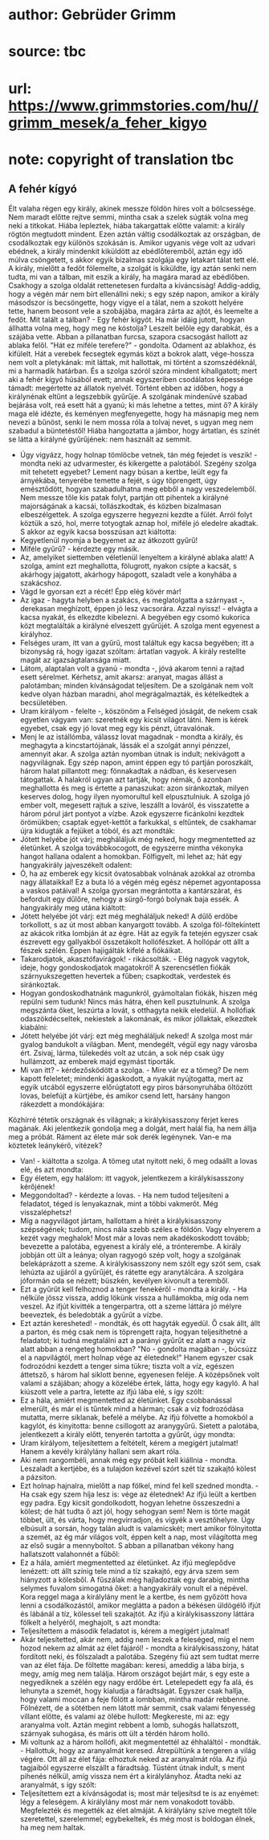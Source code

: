 # author: Gebrüder Grimm
# source: tbc
# url: https://www.grimmstories.com/hu//grimm_mesek/a_feher_kigyo
# note: copyright of translation tbc

## A fehér kígyó 

Élt valaha régen egy király, akinek messze földön híres volt a
bölcsessége. Nem maradt előtte rejtve semmi, mintha csak a szelek súgták
volna meg neki a titkokat. Hiába lepleztek, hiába takargattak előtte
valamit: a király rögtön megtudott mindent.
Ezen aztán váltig csodálkoztak az országban, de csodálkoztak egy különös
szokásán is. Amikor ugyanis vége volt az udvari ebédnek, a király
mindenkit kiküldött az ebédlőteremből, aztán egy idő múlva csöngetett, s
akkor egyik bizalmas szolgája egy letakart tálat tett elé. A király,
mielőtt a fedőt fölemelte, a szolgát is kiküldte, így aztán senki nem
tudta, mi van a tálban, mit eszik a király, ha magára marad az
ebédlőben.
Csakhogy a szolga oldalát rettenetesen furdalta a kíváncsiság!
Addig-addig, hogy a végén már nem bírt ellenállni neki; s egy szép
napon, amikor a király másodszor is becsöngette, hogy vigye el a tálat,
nem a szokott helyére tette, hanem beosont vele a szobájába, magára
zárta az ajtót, és leemelte a fedőt. Mit talált a tálban? - Egy fehér
kígyót.
Ha már idáig jutott, hogyan állhatta volna meg, hogy meg ne kóstolja?
Leszelt belőle egy darabkát, és a szájába vette.
Abban a pillanatban furcsa, szapora csacsogást hallott az ablaka felől.
"Hát ez miféle terefere?" - gondolta.
Odament az ablakhoz, és kifülelt. Hát a verebek fecsegtek egymás közt a
bokrok alatt, vége-hossza nem volt a pletykának: mit láttak, mit
hallottak, mi történt a szomszédéknál, mi a harmadik határban. És a
szolga szóról szóra mindent kihallgatott; mert aki a fehér kígyó húsából
evett; annak egyszeriben csodálatos képessége támadt: megértette az
állatok nyelvét.
Történt ebben az időben, hogy a királynénak eltűnt a legszebbik gyűrűje.
A szolgának mindenüvé szabad bejárása volt, reá esett hát a gyanú; ki
más lehetne a tettes, mint ő? A király maga elé idézte, és keményen
megfenyegette, hogy ha másnapig meg nem nevezi a bűnöst, senki le nem
mossa róla a tolvaj nevet, s ugyan meg nem szabadul a büntetéstől! Hiába
hangoztatta a jámbor, hogy ártatlan, és színét se látta a királyné
gyűrűjének: nem használt az semmit.
- Úgy vigyázz, hogy holnap tömlöcbe vetnek, tán még fejedet is veszik! -
mondta neki az udvarmester, és kikergette a palotából.
Szegény szolga mit tehetett egyebet? Lement nagy búsan a kertbe, leült
egy fa árnyékába, tenyerébe temette a fejét, s úgy töprengett, úgy
emésztődött, hogyan szabadulhatna meg ebből a nagy veszedelemből.
Nem messze tőle kis patak folyt, partján ott pihentek a királyné
majorságának a kacsái, tollászkodtak, és közben bizalmasan
elbeszélgettek. A szolga egyszerre hegyezni kezdte a fülét. Arról folyt
köztük a szó, hol, merre totyogtak aznap hol, miféle jó eledelre
akadtak. S akkor az egyik kacsa bosszúsan azt kiáltotta:
- Kegyetlenül nyomja a begyemet az az átkozott gyűrű!
- Miféle gyűrű? - kérdezte egy másik.
- Az, amelyiket siettemben véletlenül lenyeltem a királyné ablaka
alatt!
A szolga, amint ezt meghallotta, fölugrott, nyakon csípte a kacsát, s
akárhogy jajgatott, akárhogy hápogott, szaladt vele a konyhába a
szakácshoz.
- Vágd le gyorsan ezt a récét! Épp elég kövér már!
- Az igaz - hagyta helyben a szakács, és meglatolgatta a szárnyast -,
derekasan meghízott, éppen jó lesz vacsorára.
Azzal nyissz! - elvágta a kacsa nyakát, és elkezdte kibelezni. A
begyében egy csomó kukorica közt megtalálták a királyné elveszett
gyűrűjét.
A szolga ment egyenest a királyhoz.
- Felséges uram, itt van a gyűrű, most találtuk egy kacsa begyében; itt
a bizonyság rá, hogy igazat szóltam: ártatlan vagyok.
A király restellte magát az igazságtalansága miatt.
- Látom, alaptalan volt a gyanú - mondta -, jóvá akarom tenni a rajtad
esett sérelmet. Kérhetsz, amit akarsz: aranyat, magas állást a
palotámban; minden kívánságodat teljesítem.
De a szolgának nem volt kedve olyan házban maradni, ahol megrágalmazták,
és kételkedtek a becsületében.
- Uram királyom - felelte -, köszönöm a Felséged jóságát, de nekem csak
egyetlen vágyam van: szeretnék egy kicsit világot látni. Nem is kérek
egyebet, csak egy jó lovat meg egy kis pénzt, útravalónak.
- Menj le az istállómba, válassz lovat magadnak - mondta a király, és
meghagyta a kincstartójának, lássák el a szolgát annyi pénzzel, amennyit
akar.
A szolga aztán nyomban útnak is indult; nekivágott a nagyvilágnak.
Egy szép napon, amint éppen egy tó partján poroszkált, három halat
pillantott meg: fönnakadtak a nádban, és keservesen tátogattak. A
halakról ugyan azt tartják, hogy némák, ő azonban meghallotta és meg is
értette a panaszukat: azon siránkoztak, milyen keserves dolog, hogy
ilyen nyomorultul kell elpusztulniuk.
A szolga jó ember volt, megesett rajtuk a szíve, leszállt a lováról, és
visszatette a három pórul járt pontyot a vízbe.
Azok egyszerre ficánkolni kezdtek örömükben; csaptak egyet-kettőt a
farkukkal, s eltűntek, de csakhamar újra kidugták a fejüket a tóból, és
azt mondták:
- Jótett helyébe jót várj; megháláljuk még neked, hogy megmentetted az
életünket.
A szolga továbbkocogott, de egyszerre mintha vékonyka hangot hallana
odalent a homokban. Fölfigyelt, mi lehet az; hát egy hangyakirály
jajveszékelt odalent:
- Ó, ha az emberek egy kicsit óvatosabbak volnának azokkal az otromba
nagy állataikkal! Ez a buta ló a végén még egész népemet agyontapossa a
vaskos patáival!
A szolga gyorsan megrántotta a kantárszárat, és befordult egy dűlőre,
nehogy a sürgő-forgó bolynak baja essék.
A hangyakirály meg utána kiáltott:
- Jótett helyébe jót várj: ezt még megháláljuk neked!
A dűlő erdőbe torkollott, s az út most abban kanyargott tovább. A szolga
föl-föltekintett az akácok ritka lombján át az égre. Hát az egyik fa
tetején egyszer csak észrevett egy gallyakból összetákolt hollófészket.
A hollópár ott állt a fészek szélén. Éppen hajigálták kifelé a
fiókáikat.
- Takarodjatok, akasztófavirágok! - rikácsolták. - Elég nagyok vagytok,
ideje, hogy gondoskodjatok magatokról!
A szerencsétlen fiókák szárnyukszegetten hevertek a fűben; csapkodtak,
verdestek és siránkoztak.
- Hogyan gondoskodhatnánk magunkról, gyámoltalan fiókák, hiszen még
repülni sem tudunk! Nincs más hátra, éhen kell pusztulnunk.
A szolga megszánta őket, leszúrta a lovát, s otthagyta nekik eledelül. A
hollófiak odaszökdécseltek, nekiestek a lakomának, és mikor jóllaktak,
elkezdtek kiabálni:
- Jótett helyébe jót várj: ezt még megháláljuk neked!
A szolga most már gyalog bandukolt a világban. Ment, mendegélt, végül
egy nagy városba ért.
Zsivaj, lárma, tülekedés volt az utcán, a sok nép csak úgy hullámzott,
az emberek majd egymást tiporták.
- Mi van itt? - kérdezősködött a szolga. - Mire vár ez a tömeg?
De nem kapott feleletet; mindenki ágaskodott, a nyakát nyújtogatta, mert
az egyik utcából egyszerre előrúgtatott egy piros bársonyruhába öltözött
lovas, belefújt a kürtjébe, és amikor csend lett, harsány hangon
rákezdett a mondókájára:

Közhírré tétetik országnak és világnak;
a királykisasszony férjet keres magának.
Aki jelentkezik gondolja meg a dolgát,
mert halál fia, ha nem állja meg a próbát.
Ráment az élete már sok derék legénynek.
Van-e ma köztetek leánykérő, vitézek?

- Van! - kiáltotta a szolga.
A tömeg utat nyitott neki, ő meg odaállt a lovas elé, és azt mondta:
- Egy életem, egy halálom: itt vagyok, jelentkezem a királykisasszony
kérőjének!
- Meggondoltad? - kérdezte a lovas. - Ha nem tudod teljesíteni a
feladatot, téged is lenyakaznak, mint a többi vakmerőt. Még
visszaléphetsz!
- Míg a nagyvilágot jártam, hallottam a hírét a királykisasszony
szépségének; tudom, nincs nála szebb széles e földön. Vagy elnyerem a
kezét vagy meghalok!
Most már a lovas nem akadékoskodott tovább; bevezette a palotába,
egyenest a király elé, a trónterembe. A király jobbján ott ült a leánya;
olyan ragyogó szép volt, hogy a szolgának belekáprázott a szeme.
A királykisasszony nem szólt egy szót sem, csak lehúzta az ujjáról a
gyűrűjét, és rátette egy aranytálcára. A szolgára jóformán oda se
nézett; büszkén, kevélyen kivonult a teremből.
- Ezt a gyűrűt kell felhoznod a tenger fenekéről - mondta a király. - Ha
nélküle jössz vissza, addig lökünk vissza a hullámokba, míg oda nem
veszel.
Az ifjút kivitték a tengerpartra, ott a szeme láttára jó mélyre
beeveztek, és beledobták a gyűrűt a vízbe.
- Ezt aztán keresheted! - mondták, és ott hagyták egyedül.
Ő csak állt, állt a parton, és még csak nem is töprengett rajta, hogyan
teljesíthetné a feladatot; ki tudná megtalálni azt a parányi gyűrűt ez
alatt a nagy víz alatt abban a rengeteg homokban?
"No - gondolta magában -, búcsúzz el a napvilágtól, mert holnap vége az
életednek!"
Hanem egyszer csak fodrozódni kezdett a tenger sima tükre; tiszta volt a
víz, egészen áttetsző, s három hal siklott benne, egyenesen feléje. A
középsőnek volt valami a szájában; ahogy a közelébe értek, látta, hogy
egy kagyló. A hal kiúszott vele a partra, letette az ifjú lába elé, s
így szólt:
- Ez a hála, amiért megmentetted az életünket.
Egy csobbanással elmerült, és már el is tűntek mind a hárman; csak a víz
fodrozódása mutatta, merre siklanak, befelé a mélybe.
Az ifjú fölvette a homokból a kagylót, és kinyitotta: benne csillogott
az aranygyűrű. Sietett a palotába, jelentkezett a király előtt, tenyerén
tartotta a gyűrűt, úgy mondta:
- Uram királyom, teljesítettem a feltételt, kérem a megígért jutalmat!
Hanem a kevély királylány hallani sem akart róla.
- Aki nem rangombéli, annak még egy próbát kell kiállnia - mondta.
Leszaladt a kertjébe, és a tulajdon kezével szórt szét tíz szakajtó
kölest a pázsiton.
- Ezt holnap hajnalra, mielőtt a nap fölkel, mind fel kell szedned
mondta. - Ha csak egy szem híja lesz is: vége az életednek!
Az ifjú leült a kertben egy padra. Egy kicsit gondolkodott, hogyan
lehetne összeszedni a kölest; de hát tudta ő azt jól, hogy sehogyan sem!
Nem is törte magát többet, ült, és várta, hogy megvirradjon, és vigyék a
vesztőhelyre.
Úgy elbúsult a sorsán, hogy talán aludt is valamicskét; mert amikor
fölnyitotta a szemét, az ég már világos volt, éppen kelt a nap, most
világította meg az első sugár a mennyboltot. S abban a pillanatban
vékony hang hallatszott valahonnét a fűből:
- Ez a hála, amiért megmentetted az életünket.
Az ifjú meglepődve lenézett: ott állt színig tele mind a tíz szakajtó,
egy árva szem sem hiányzott a kölesből. A fűszálak még hajladoztak egy
darabig, mintha selymes fuvalom simogatná őket: a hangyakirály vonult el
a népével.
Kora reggel maga a királylány ment le a kertbe, és nem győzött hova
lenni a csodálkozástól, amikor meglátta a padon a békésen üldögélő ifjút
és lábánál a tíz, kölessel teli szakajtót.
Az ifjú a királykisasszony láttára fölkelt a helyéről, meghajolt, s azt
mondta:
- Teljesítettem a második feladatot is, kérem a megígért jutalmat!
- Akár teljesítetted, akár nem, addig nem leszek a feleséged, míg el nem
hozod nekem az almát az élet fájáról! - mondta a királykisasszony, hátat
fordított neki, és fölszaladt a palotába.
Szegény fiú azt sem tudtat merre van az élet fája. De föltette magában:
keresi, ameddig a lába bírja, s megy, amíg meg nem találja.
Három országot bejárt már, s egy este a negyediknek a szélén egy nagy
erdőbe ért. Letelepedett egy fa alá, és lehunyta a szemét, hogy kialudja
a fáradtságát. Egyszer csak hallja, hogy valami moccan a feje fölött a
lombban, mintha madár rebbenne. Fölnézett, de a sötétben nem látott már
semmit, csak valami fényesség villant előtte, és valami az ölébe
hullott: Megkereste, mi az: egy aranyalma volt.
Aztán megint rebbent a lomb, suhogás hallatszott, szárnyak suhogása, és
máris ott ült a térdén három holló.
- Mi voltunk az a három hollófi, akit megmentettél az éhhaláltól -
mondták. - Hallottuk, hogy az aranyalmát keresed. Átrepültünk a tengeren
a világ végére. Ott áll az élet fája: elhoztuk neked az aranyalmát
róla.
Az ifjú tagjaiból egyszerre elszállt a fáradtság. Tüstént útnak indult,
s ment pihenés nélkül, amíg vissza nem ért a királylányhoz. Átadta neki
az aranyalmát, s így szólt:
- Teljesítettem ezt a kívánságodat is; most már teljesítsd te is az
enyémet: légy a feleségem.
A királylány most már nem vonakodott tovább. Megfelezték és megették az
élet almáját. A királylány szíve megtelt tőle szeretettel, szerelemmel;
egybekeltek, és még most is boldogan élnek, ha meg nem haltak.
